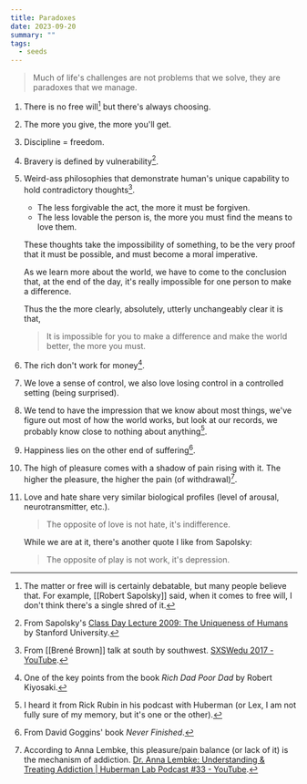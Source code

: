 ```yaml
---
title: Paradoxes
date: 2023-09-20
summary: ""
tags:
  - seeds
---
```


> Much of life's challenges are not problems that we solve, they are paradoxes that we manage.

1. There is no free will[^1] but there's always choosing.

2. The more you give, the more you'll get.

3. Discipline = freedom.

4. Bravery is defined by vulnerability[^2].

5. Weird-ass philosophies that demonstrate human's unique capability to hold contradictory thoughts[^3].

	- The less forgivable the act, the more it must be forgiven.
	- The less lovable the person is, the more you must find the means to love them.

	These thoughts take the impossibility of something, to be the very proof that it must be possible, and must become a moral imperative.

	As we learn more about the world, we have to come to the conclusion that, at the end of the day, it's really impossible for one person to make a difference.

	Thus the the more clearly, absolutely, utterly unchangeably clear it is that,
 
	 > It is impossible for you to make a difference and make the world better, the more you must.

6. The rich don't work for money[^4].

7. We love a sense of control, 
we also love losing control in a controlled setting (being surprised).

8. We tend to have the impression that we know about most things, we've figure out most of how the world works, but look at our records, we probably know close to nothing about anything[^5].

9. Happiness lies on the other end of suffering[^6].

10. The high of pleasure comes with a shadow of pain rising with it. The higher the pleasure, the higher the pain (of withdrawal)[^7].

11.  Love and hate share very similar biological profiles (level of arousal, neurotransmitter, etc.). 

        > The opposite of love is not hate, it's indifference.

      While we are at it, there's another quote I like from Sapolsky:

      > The opposite of play is not work, it's depression.

[^1]: The matter or free will is certainly debatable, but many people believe that. For example, [[Robert Sapolsky]] said, when it comes to free will, I don't think there's a single shred of it.

[^2]: From Sapolsky's [Class Day Lecture 2009: The Uniqueness of Humans](https://www.youtube.com/watch?v=hrCVu25wQ5s&list=LL&index=4) by Stanford University.

[^3]: From [[Brené Brown]] talk at south by southwest. [SXSWedu 2017 - YouTube](https://www.youtube.com/watch?v=DVD8YRgA-ck&list=LL&index=27).

[^4]: One of the key points from the book *Rich Dad Poor Dad* by Robert Kiyosaki.

[^5]: I heard it from Rick Rubin in his podcast with Huberman (or Lex, I am not fully sure of my memory, but it's one or the other).

[^6]: From David Goggins' book *Never Finished*.

[^7]: According to Anna Lembke, this pleasure/pain balance (or lack of it) is the mechanism of addiction. [Dr. Anna Lembke: Understanding & Treating Addiction | Huberman Lab Podcast #33 - YouTube](https://www.youtube.com/watch?v=p3JLaF_4Tz8&t=4s).